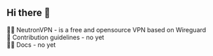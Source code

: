 ## Hi there 👋

🙋‍♀️ NeutronVPN - is a free and opensource VPN based on Wireguard <br/>
🌈 Contribution guidelines - no yet <br/> 
👩‍💻 Docs - no yet <br/>
